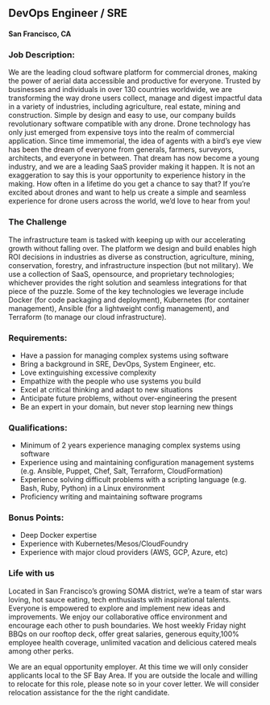 ## DevOps Engineer / SRE
#### San Francisco, CA

### Job Description:
We are the leading cloud software platform for commercial drones, making the power of aerial data accessible and productive for everyone. Trusted by businesses and individuals in over 130 countries worldwide, we are transforming the way drone users collect, manage and digest impactful data in a variety of industries, including agriculture, real estate, mining and construction. Simple by design and easy to use, our company builds revolutionary software compatible with any drone.
Drone technology has only just emerged from expensive toys into the realm of commercial application. Since time immemorial, the idea of agents with a bird’s eye view has been the dream of everyone from generals, farmers, surveyors, architects, and everyone in between. That dream has now become a young industry, and we are a leading SaaS provider making it happen. It is not an exaggeration to say this is your opportunity to experience history in the making. How often in a lifetime do you get a chance to say that? If you’re excited about drones and want to help us create a simple and seamless experience for drone users across the world, we’d love to hear from you!

### The Challenge
The infrastructure team is tasked with keeping up with our accelerating growth without falling over. The platform we design and build enables high ROI decisions in industries as diverse as construction, agriculture, mining, conservation, forestry, and infrastructure inspection (but not military). We use a collection of SaaS, opensource, and proprietary technologies; whichever provides the right solution and seamless integrations for that piece of the puzzle. Some of the key technologies we leverage include Docker (for code packaging and deployment), Kubernetes (for container management), Ansible (for a lightweight config management), and Terraform (to manage our cloud infrastructure).

### Requirements:
+	Have a passion for managing complex systems using software
+	Bring a background in SRE, DevOps, System Engineer, etc.
+	Love extinguishing excessive complexity
+	Empathize with the people who use systems you build
+	Excel at critical thinking and adapt to new situations
+	Anticipate future problems, without over-engineering the present
+	Be an expert in your domain, but never stop learning new things

### Qualifications:
+	Minimum of 2 years experience managing complex systems using software
+	Experience using and maintaining configuration management systems (e.g. Ansible, Puppet, Chef, Salt, Terraform, CloudFormation)
+	Experience solving difficult problems with a scripting language (e.g. Bash, Ruby, Python) in a Linux environment
+	Proficiency writing and maintaining software programs

### Bonus Points:
+	Deep Docker expertise
+	Experience with Kubernetes/Mesos/CloudFoundry
+	Experience with major cloud providers (AWS, GCP, Azure, etc)

### Life with us
Located in San Francisco’s growing SOMA district, we’re a team of star wars loving, hot sauce eating, tech enthusiasts with inspirational talents. Everyone is empowered to explore and implement new ideas and improvements. We enjoy our collaborative office environment and encourage each other to push boundaries. We host weekly Friday night BBQs on our rooftop deck, offer great salaries, generous equity,100% employee health coverage, unlimited vacation and delicious catered meals among other perks.

We are an equal opportunity employer.
At this time we will only consider applicants local to the SF Bay Area. If you are outside the locale and willing to relocate for this role, please note so in your cover letter. We will consider relocation assistance for the the right candidate.
